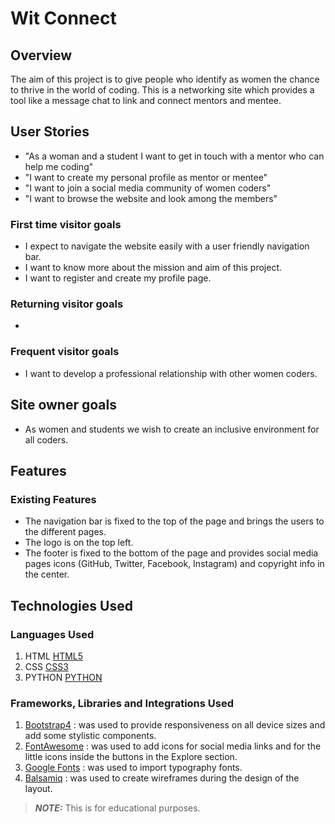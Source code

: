 # Wit Connect
## Overview
The aim of this project is to give people who identify as women the chance to thrive in the world of coding. This is a networking site which provides a tool like a message chat to link and connect mentors and mentee. 

## User Stories
- "As a woman and a student I want to get in touch with a mentor who can help me coding"
- "I want to create my personal profile as mentor or mentee"
- "I want to join a social media community of women coders"
- "I want to browse the website and look among the members"

### First time visitor goals

- I expect to navigate the website easily with a user friendly navigation bar.
- I want to know more about the mission and aim of this project.
- I want to register and create my profile page.

### Returning visitor goals
- 

### Frequent visitor goals
- I want to develop a professional relationship with other women coders.

## Site owner goals
- As women and students we wish to create an inclusive environment for all coders.

## Features
### Existing Features
- The navigation bar is fixed to the top of the page and brings the users to the different pages.
- The logo is on the top left.
- The footer is fixed to the bottom of the page and provides social media pages icons (GitHub, Twitter, Facebook, Instagram) and copyright info in the center.


## Technologies Used

### Languages Used

1. HTML [HTML5](https://en.wikipedia.org/wiki/HTML5)
2. CSS [CSS3](https://en.wikipedia.org/wiki/Cascading_Style_Sheets)
3. PYTHON [PYTHON](https://www.python.org/)

### Frameworks, Libraries and Integrations Used

1. [Bootstrap4](https://getbootstrap.com/docs/4.4/getting-started/introduction/) : was used to provide responsiveness on all device sizes and add some stylistic components.
2. [FontAwesome](https://fontawesome.com/) : was used to add icons for social media links and for the little icons inside the buttons in the Explore section.
3. [Google Fonts](https://fonts.google.com/) : was used to import typography fonts.
4. [Balsamiq](https://balsamiq.com/) : was used to create wireframes during the design of the layout.


> **_NOTE:_** This is for educational purposes.